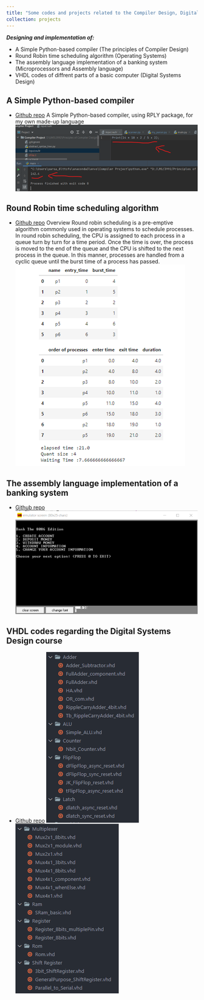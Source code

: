 ```yaml
---
title: "Some codes and projects related to the Compiler Design, Digital System Design, Assembly and microprocessor, Operating Systems courses"
collection: projects
---
```


***Designing and implementation of:***
- A Simple Python-based compiler (The principles of Compiler Design)
- Round Robin time scheduling algorithm (Operating Systems)
- The assembly language implementation of a banking system (Microprocessors and Assembly language)
- VHDL codes of diffrent parts of a basic computer (Digital Systems Design)

## A Simple Python-based compiler
* [Github repo](https://github.com/benymaxparsa/Compiler-Project)
A Simple Python-based compiler, using RPLY package, for my own made-up language
![image](/images/compiler.png)

## Round Robin time scheduling algorithm
* [Github repo](https://github.com/benymaxparsa/Round-robin-scheduling)
Overview
Round robin scheduling is a pre-emptive algorithm commonly used in operating systems to schedule processes.
In round robin scheduling, the CPU is assigned to each process in a queue turn by turn for a time period. Once the time is over, the process is moved to the end of the queue and the CPU is shifted to the next process in the queue. In this manner, processes are handled from a cyclic queue until the burst time of a process has passed.
![image](/images/os.png)

## The assembly language implementation of a banking system
* [Github repo](https://github.com/benymaxparsa/Bank-the-8086-Edition)
![image](/images/asm.png)


## VHDL codes regarding the Digital Systems Design course
* [Github repo](https://github.com/benymaxparsa/VHDL)
![image](/images/vhdl1.png)![image](/images/vhdl2.png)

